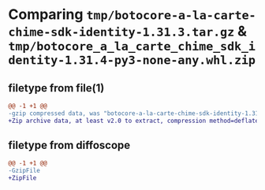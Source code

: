 # Comparing `tmp/botocore-a-la-carte-chime-sdk-identity-1.31.3.tar.gz` & `tmp/botocore_a_la_carte_chime_sdk_identity-1.31.4-py3-none-any.whl.zip`

## filetype from file(1)

```diff
@@ -1 +1 @@
-gzip compressed data, was "botocore-a-la-carte-chime-sdk-identity-1.31.3.tar", last modified: Fri Jul 14 01:46:02 2023, max compression
+Zip archive data, at least v2.0 to extract, compression method=deflate
```

## filetype from diffoscope

```diff
@@ -1 +1 @@
-GzipFile
+ZipFile
```

